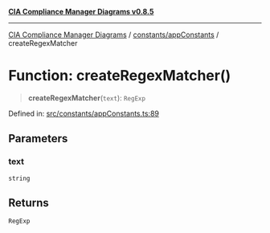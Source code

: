 [**CIA Compliance Manager Diagrams v0.8.5**](../../../README.md)

***

[CIA Compliance Manager Diagrams](../../../modules.md) / [constants/appConstants](../README.md) / createRegexMatcher

# Function: createRegexMatcher()

> **createRegexMatcher**(`text`): `RegExp`

Defined in: [src/constants/appConstants.ts:89](https://github.com/Hack23/cia-compliance-manager/blob/b799ef22d9067d09cc69eaeddf109ac9dcdce934/src/constants/appConstants.ts#L89)

## Parameters

### text

`string`

## Returns

`RegExp`
